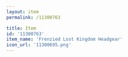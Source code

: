 ```yaml
---
layout: item
permalink: /11300763

title: Item
id: '11300763'
item_name: 'Frenzied Lost Kingdom Headgear'
icon_url: '11300695.png'
---
```

